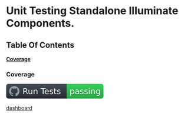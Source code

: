 # Unit Testing Standalone Illuminate Components.

## Table Of Contents

**[Coverage](#Coverage)**

### Coverage

[![Code Coverage](/img/badge.svg 'Badge')](https://github.com/repack4php/)

[dashboard](https://htmlpreview.github.io/?https://github.com/repack4php/blob/master/coverage/dashboard.html)
